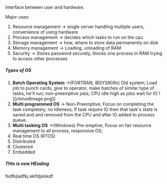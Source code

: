 Interface between user and hardware. 

Major uses:
1. Resource management -> single server handling multiple users, convenience of using hardware
2. Process management -> decides which tasks to run on the cpu
3. Storage management -> how, where to store data permanently on disk
4. Memory management -> Loading, unloading of RAM
5. Security -> Stores password securely, blocks one process in RAM trying to access other processes

##### Types of OS
1. **Batch Operating System** ->(FORTRAN, IBSYS809x) Old system; Load job to punch cards, give to operator, make batches of similar type of tasks, he'll run; non-preemptive jobs; CPU idle high as jobs wait for IO ![[chmodImage.png]]
2. **Multi programmed  OS** -> Non-Preemptive; Focus on completing the task completely, no Idleness; If task require IO then that task's state is saved and and removed from the CPU and after IO added to process queue.
3. **Multi tasking OS** ->(Windows) Pre-emptive; Focus on fair resource management to all process, responsive OS; 
4. Real time OS (RTOS)
5. Distributed
6. Clustered
7. Embedded

##### THis is new HEading
fsdfkjladfkj
aklfdjalskdf
